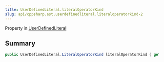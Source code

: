 ```yaml
---
title: UserDefinedLiteral.literalOperatorKind
slug: api/cppsharp.ast.userdefinedliteral.literaloperatorkind-2
---
```

Property in [UserDefinedLiteral](/api/cppsharp/ast/userdefinedliteral)

## Summary



```csharp
public UserDefinedLiteral.LiteralOperatorKind literalOperatorKind { get; set; }
```

